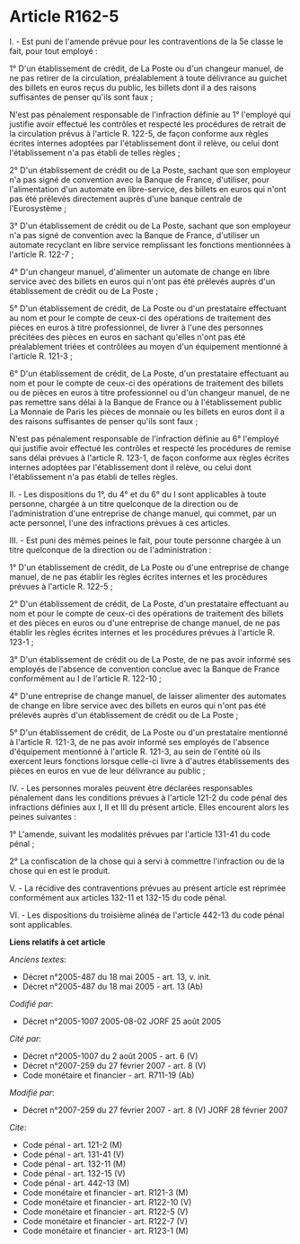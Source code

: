 # Article R162-5

I. - Est puni de l'amende prévue pour les contraventions de la 5e classe le fait, pour tout employé :

1° D'un établissement de crédit, de La Poste ou d'un changeur manuel, de ne pas retirer de la circulation, préalablement à
toute délivrance au guichet des billets en euros reçus du public, les billets dont il a des raisons suffisantes de penser
qu'ils sont faux ;

N'est pas pénalement responsable de l'infraction définie au 1° l'employé qui justifie avoir effectué les contrôles et
respecté les procédures de retrait de la circulation prévus à l'article R. 122-5, de façon conforme aux règles écrites
internes adoptées par l'établissement dont il relève, ou celui dont l'établissement n'a pas établi de telles règles ;

2° D'un établissement de crédit ou de La Poste, sachant que son employeur n'a pas signé de convention avec la Banque de
France, d'utiliser, pour l'alimentation d'un automate en libre-service, des billets en euros qui n'ont pas été prélevés
directement auprès d'une banque centrale de l'Eurosystème ;

3° D'un établissement de crédit ou de La Poste, sachant que son employeur n'a pas signé de convention avec la Banque de
France, d'utiliser un automate recyclant en libre service remplissant les fonctions mentionnées à l'article R. 122-7 ;

4° D'un changeur manuel, d'alimenter un automate de change en libre service avec des billets en euros qui n'ont pas été
prélevés auprès d'un établissement de crédit ou de La Poste ;

5° D'un établissement de crédit, de La Poste ou d'un prestataire effectuant au nom et pour le compte de ceux-ci des
opérations de traitement des pièces en euros à titre professionnel, de livrer à l'une des personnes précitées des pièces en
euros en sachant qu'elles n'ont pas été préalablement triées et contrôlées au moyen d'un équipement mentionné à l'article R.
121-3 ;

6° D'un établissement de crédit, de La Poste, d'un prestataire effectuant au nom et pour le compte de ceux-ci des opérations
de traitement des billets ou de pièces en euros à titre professionnel ou d'un changeur manuel, de ne pas remettre sans délai
à la Banque de France ou à l'établissement public La Monnaie de Paris les pièces de monnaie ou les billets en euros dont il a
des raisons suffisantes de penser qu'ils sont faux ;

N'est pas pénalement responsable de l'infraction définie au 6° l'employé qui justifie avoir effectué les contrôles et
respecté les procédures de remise sans délai prévues à l'article R. 123-1, de façon conforme aux règles écrites internes
adoptées par l'établissement dont il relève, ou celui dont l'établissement n'a pas établi de telles règles.

II. - Les dispositions du 1°, du 4° et du 6° du I sont applicables à toute personne, chargée à un titre quelconque de la
direction ou de l'administration d'une entreprise de change manuel, qui commet, par un acte personnel, l'une des infractions
prévues à ces articles.

III. - Est puni des mêmes peines le fait, pour toute personne chargée à un titre quelconque de la direction ou de
l'administration :

1° D'un établissement de crédit, de La Poste ou d'une entreprise de change manuel, de ne pas établir les règles écrites
internes et les procédures prévues à l'article R. 122-5 ;

2° D'un établissement de crédit, de La Poste, d'un prestataire effectuant au nom et pour le compte de ceux-ci des opérations
de traitement des billets et des pièces en euros ou d'une entreprise de change manuel, de ne pas établir les règles écrites
internes et les procédures prévues à l'article R. 123-1 ;

3° D'un établissement de crédit ou de La Poste, de ne pas avoir informé ses employés de l'absence de convention conclue avec
la Banque de France conformément au I de l'article R. 122-10 ;

4° D'une entreprise de change manuel, de laisser alimenter des automates de change en libre service avec des billets en euros
qui n'ont pas été prélevés auprès d'un établissement de crédit ou de La Poste ;

5° D'un établissement de crédit, de La Poste ou d'un prestataire mentionné à l'article R. 121-3, de ne pas avoir informé ses
employés de l'absence d'équipement mentionné à l'article R. 121-3, au sein de l'entité où ils exercent leurs fonctions
lorsque celle-ci livre à d'autres établissements des pièces en euros en vue de leur délivrance au public ;

IV. - Les personnes morales peuvent être déclarées responsables pénalement dans les conditions prévues à l'article 121-2 du
code pénal des infractions définies aux I, II et III du présent article. Elles encourent alors les peines suivantes :

1° L'amende, suivant les modalités prévues par l'article 131-41 du code pénal ;

2° La confiscation de la chose qui a servi à commettre l'infraction ou de la chose qui en est le produit.

V. - La récidive des contraventions prévues au présent article est réprimée conformément aux articles 132-11 et 132-15 du
code pénal.

VI. - Les dispositions du troisième alinéa de l'article 442-13 du code pénal sont applicables.

**Liens relatifs à cet article**

_Anciens textes_:

  - Décret n°2005-487 du 18 mai 2005 - art. 13, v. init.
  - Décret n°2005-487 du 18 mai 2005 - art. 13 (Ab)

_Codifié par_:

  - Décret n°2005-1007 2005-08-02 JORF 25 août 2005

_Cité par_:

  - Décret n°2005-1007 du 2 août 2005 - art. 6 (V)
  - Décret n°2007-259 du 27 février 2007 - art. 8 (V)
  - Code monétaire et financier - art. R711-19 (Ab)

_Modifié par_:

  - Décret n°2007-259 du 27 février 2007 - art. 8 (V) JORF 28 février 2007

_Cite_:

  - Code pénal - art. 121-2 (M)
  - Code pénal - art. 131-41 (V)
  - Code pénal - art. 132-11 (M)
  - Code pénal - art. 132-15 (V)
  - Code pénal - art. 442-13 (M)
  - Code monétaire et financier - art. R121-3 (M)
  - Code monétaire et financier - art. R122-10 (V)
  - Code monétaire et financier - art. R122-5 (V)
  - Code monétaire et financier - art. R122-7 (V)
  - Code monétaire et financier - art. R123-1 (M)
